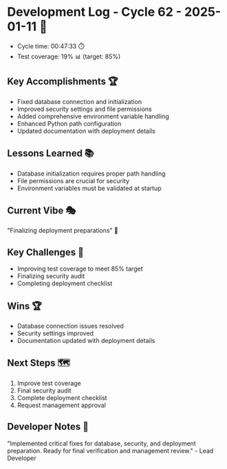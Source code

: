 # Development Log - Cycle 62 - 2025-01-11 🚀
- Cycle time: 00:47:33 ⏱️
- Test coverage: 19% 📊 (target: 85%)

## Key Accomplishments 🏆
- Fixed database connection and initialization
- Improved security settings and file permissions
- Added comprehensive environment variable handling
- Enhanced Python path configuration
- Updated documentation with deployment details

## Lessons Learned 📚
- Database initialization requires proper path handling
- File permissions are crucial for security
- Environment variables must be validated at startup

## Current Vibe 🎭
"Finalizing deployment preparations" 🚀

## Key Challenges 🚧
- Improving test coverage to meet 85% target
- Finalizing security audit
- Completing deployment checklist

## Wins 🏆
- Database connection issues resolved
- Security settings improved
- Documentation updated with deployment details

## Next Steps 🗺️
1. Improve test coverage
2. Final security audit
3. Complete deployment checklist
4. Request management approval

## Developer Notes 📝
"Implemented critical fixes for database, security, and deployment preparation. Ready for final verification and management review." - Lead Developer
